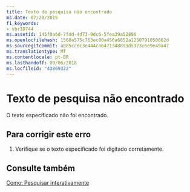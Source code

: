 ```yaml
---
title: Texto de pesquisa não encontrado
ms.date: 07/20/2015
f1_keywords:
- vbrID744
ms.assetid: 145f0a6d-7fdd-4d73-9dc6-5fea39a52896
ms.openlocfilehash: 1568a575c763ec00a456a6852a1250791050662d
ms.sourcegitcommit: a885cc8c3e444ca6471348893d5373c6e9e49a47
ms.translationtype: MT
ms.contentlocale: pt-BR
ms.lasthandoff: 09/06/2018
ms.locfileid: "43869322"
---
```

# <a name="search-text-not-found"></a>Texto de pesquisa não encontrado
O texto especificado não foi encontrado.  
  
## <a name="to-correct-this-error"></a>Para corrigir este erro  
  
1.  Verifique se o texto especificado foi digitado corretamente.  
  
## <a name="see-also"></a>Consulte também  
 [Como: Pesquisar interativamente](https://msdn.microsoft.com/library/e9fdbfab-bd59-401a-92d3-7ce1652b243c)
